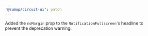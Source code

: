 ```yaml
---
'@sumup/circuit-ui': patch
---
```


Added the `noMargin` prop to the `NotificationFullscreen`'s headline to prevent the deprecation warning.
